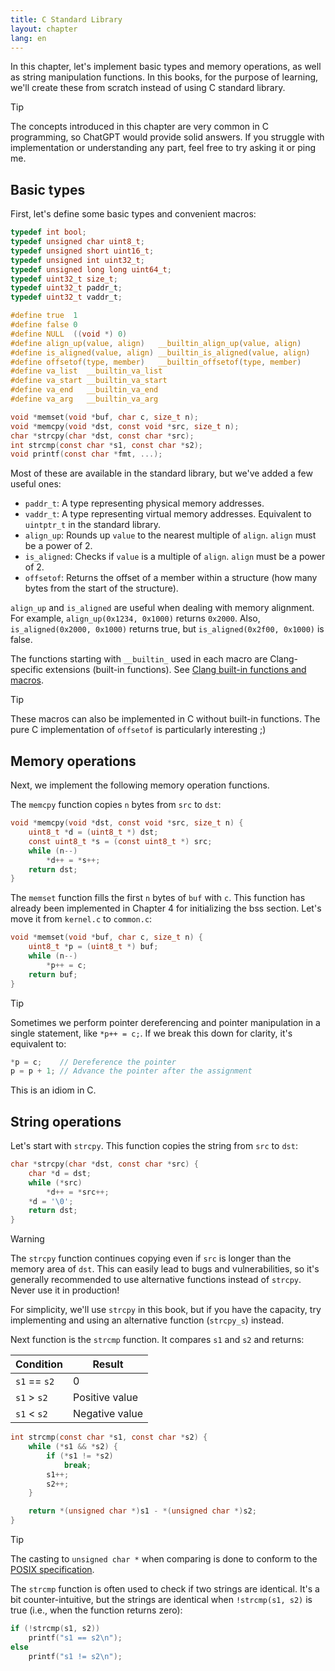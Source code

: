 ```yaml
---
title: C Standard Library
layout: chapter
lang: en
---
```


In this chapter, let's implement basic types and memory operations, as well as string manipulation functions. In this books, for the purpose of learning, we'll create these from scratch instead of using C standard library.

> [!TIP]
>
> The concepts introduced in this chapter are very common in C programming, so ChatGPT would provide solid answers. If you struggle with implementation or understanding any part, feel free to try asking it or ping me.

## Basic types

First, let's define some basic types and convenient macros:

```c:common.h {1-15,21-24}
typedef int bool;
typedef unsigned char uint8_t;
typedef unsigned short uint16_t;
typedef unsigned int uint32_t;
typedef unsigned long long uint64_t;
typedef uint32_t size_t;
typedef uint32_t paddr_t;
typedef uint32_t vaddr_t;

#define true  1
#define false 0
#define NULL  ((void *) 0)
#define align_up(value, align)   __builtin_align_up(value, align)
#define is_aligned(value, align) __builtin_is_aligned(value, align)
#define offsetof(type, member)   __builtin_offsetof(type, member)
#define va_list  __builtin_va_list
#define va_start __builtin_va_start
#define va_end   __builtin_va_end
#define va_arg   __builtin_va_arg

void *memset(void *buf, char c, size_t n);
void *memcpy(void *dst, const void *src, size_t n);
char *strcpy(char *dst, const char *src);
int strcmp(const char *s1, const char *s2);
void printf(const char *fmt, ...);
```

Most of these are available in the standard library, but we've added a few useful ones:

- `paddr_t`: A type representing physical memory addresses.
- `vaddr_t`: A type representing virtual memory addresses. Equivalent to `uintptr_t` in the standard library.
- `align_up`: Rounds up `value` to the nearest multiple of `align`. `align` must be a power of 2.
- `is_aligned`: Checks if `value` is a multiple of `align`. `align` must be a power of 2.
- `offsetof`: Returns the offset of a member within a structure (how many bytes from the start of the structure).

`align_up` and `is_aligned` are useful when dealing with memory alignment. For example, `align_up(0x1234, 0x1000)` returns `0x2000`. Also, `is_aligned(0x2000, 0x1000)` returns true, but `is_aligned(0x2f00, 0x1000)` is false.

The functions starting with `__builtin_` used in each macro are Clang-specific extensions (built-in functions). See [Clang built-in functions and macros](https://clang.llvm.org/docs/LanguageExtensions.html).

> [!TIP]
>
> These macros can also be implemented in C without built-in functions. The pure C implementation of `offsetof` is particularly interesting ;)

## Memory operations

Next, we implement the following memory operation functions.

The `memcpy` function copies `n` bytes from `src` to `dst`:

```c:common.c
void *memcpy(void *dst, const void *src, size_t n) {
    uint8_t *d = (uint8_t *) dst;
    const uint8_t *s = (const uint8_t *) src;
    while (n--)
        *d++ = *s++;
    return dst;
}
```

The `memset` function fills the first `n` bytes of `buf` with `c`. This function has already been implemented in Chapter 4 for initializing the bss section. Let's move it from `kernel.c` to `common.c`:

```c:common.c
void *memset(void *buf, char c, size_t n) {
    uint8_t *p = (uint8_t *) buf;
    while (n--)
        *p++ = c;
    return buf;
}
```

> [!TIP]
>
> Sometimes we perform pointer dereferencing and pointer manipulation in a single statement, like `*p++ = c;`. If we break this down for clarity, it's equivalent to:
>
> ```c
> *p = c;    // Dereference the pointer
> p = p + 1; // Advance the pointer after the assignment
> ```
>
> This is an idiom in C.

## String operations

Let's start with `strcpy`. This function copies the string from `src` to `dst`:

```c:common.c
char *strcpy(char *dst, const char *src) {
    char *d = dst;
    while (*src)
        *d++ = *src++;
    *d = '\0';
    return dst;
}
```

> [!WARNING]
>
> The `strcpy` function continues copying even if `src` is longer than the memory area of `dst`. This can easily lead to bugs and vulnerabilities, so it's generally recommended to use alternative functions instead of `strcpy`. Never use it in production!
>
> For simplicity, we'll use `strcpy` in this book, but if you have the capacity, try implementing and using an alternative function (`strcpy_s`) instead.

Next function is the `strcmp` function. It compares `s1` and `s2` and returns:

| Condition | Result |
| --------- | ------ |
| `s1` == `s2` | 0 |
| `s1` > `s2` | Positive value |
| `s1` < `s2` | Negative value |

```c:common.c
int strcmp(const char *s1, const char *s2) {
    while (*s1 && *s2) {
        if (*s1 != *s2)
            break;
        s1++;
        s2++;
    }

    return *(unsigned char *)s1 - *(unsigned char *)s2;
}
```

> [!TIP]
>
> The casting to `unsigned char *` when comparing is done to conform to the [POSIX specification](https://www.man7.org/linux/man-pages/man3/strcmp.3.html#:~:text=both%20interpreted%20as%20type%20unsigned%20char).

The `strcmp` function is often used to check if two strings are identical. It's a bit counter-intuitive, but the strings are identical when `!strcmp(s1, s2)` is true (i.e., when the function returns zero):

```c
if (!strcmp(s1, s2))
    printf("s1 == s2\n");
else
    printf("s1 != s2\n");
```
